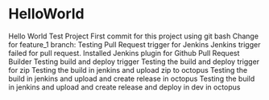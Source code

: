 # HelloWorld
Hello World Test Project
First commit for this project using git bash
Change for feature_1 branch: Testing Pull Request trigger for Jenkins
Jenkins trigger failed for pull request.
Installed Jenkins plugin for Github Pull Request Builder
Testing build and deploy trigger
Testing the build and deploy trigger for zip
Testing the build in jenkins and upload zip to octopus
Testing the build in jenkins and upload and create release in octopus
Testing the build in jenkins and upload and create release and deploy in dev in octopus
